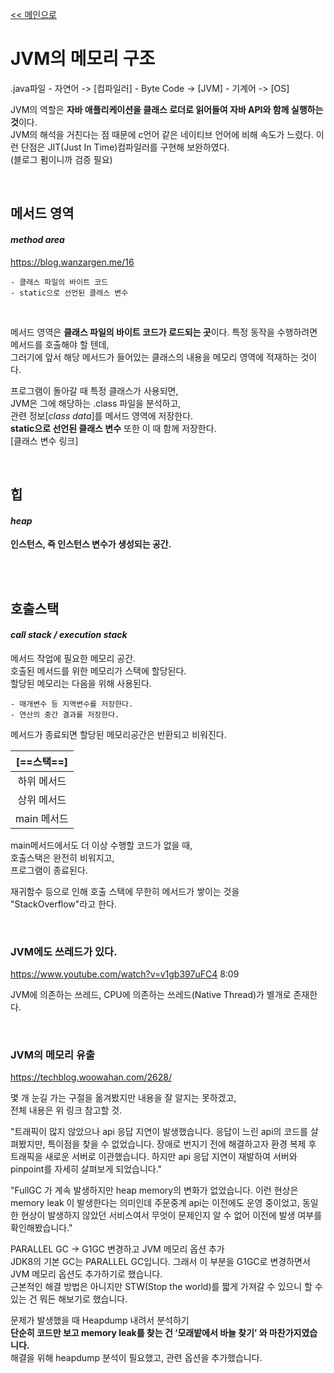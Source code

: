 [<< 메인으로](https://github.com/AtomicLiquors/Java_Wiki_Chb/blob/main/Readme.md)


# JVM의 메모리 구조
.java파일 - 자연어 -> [컴파일러] - Byte Code -> [JVM] - 기계어 -> [OS]

JVM의 역할은 **자바 애플리케이션을 클래스 로더로 읽어들여 자바 API와 함께 실행하는 것**이다.   
JVM의 해석을 거친다는 점 때문에 c언어 같은 네이티브 언어에 비해 속도가 느렸다.
이런 단점은 JIT(Just In Time)컴파일러를 구현해 보완하였다.  
 (블로그 펌이니까 검증 필요)
 
&nbsp;  
## 메서드 영역 
#### *method area*  
https://blog.wanzargen.me/16 
```
- 클래스 파일의 바이트 코드
- static으로 선언된 클래스 변수
```
&nbsp;  

메서드 영역은
**클래스 파일의 바이트 코드가 로드되는 곳**이다.
특정 동작을 수행하려면 메서드를 호출해야 할 텐데,  
그러기에 앞서 해당 메서드가 들어있는 클래스의 내용을 메모리 영역에 적재하는 것이다.

프로그램이 돌아갈 때 특정 클래스가 사용되면,   
JVM은 그에 해당하는 .class 파일을 분석하고,  
관련 정보[*class data*]를 메서드 영역에 저장한다.  
**static으로 선언된 클래스 변수** 또한 이 때 함께 저장한다.  
[클래스 변수 링크]
&nbsp;  

&nbsp;  
## 힙
#### *heap*
**인스턴스, 즉 인스턴스 변수가 생성되는 공간.**  
<!-- 
- static 없이 생성한 변수 말하는 거냐, 
- 아니면 인스턴스 주소를 저장한 변수 말하는 거냐?
- 확실하게 알아보자.
-->
&nbsp;  
&nbsp;  

## 호출스택
#### *call stack / execution stack*
메서드 작업에 필요한 메모리 공간.  
호출된 메서드를 위한 메모리가 스택에 할당된다.  
할당된 메모리는 다음을 위해 사용된다. 
```
- 매개변수 등 지역변수를 저장한다.
- 연산의 중간 결과를 저장한다.
```

메서드가 종료되면 할당된 메모리공간은 반환되고 비워진다.

|[==스택==]|
|:--:|
|하위 메서드|
|상위 메서드|
|main 메서드|

main메서드에서도 더 이상 수행할 코드가 없을 때,   
호출스택은 완전히 비워지고,  
프로그램이 종료된다. 

재귀함수 등으로 인해 호출 스택에 무한히 메서드가 쌓이는 것을   
"StackOverflow"라고 한다.  

&nbsp;  

### JVM에도 쓰레드가 있다.  
https://www.youtube.com/watch?v=v1gb397uFC4 8:09

JVM에 의존하는 쓰레드, CPU에 의존하는 쓰레드(Native Thread)가 별개로 존재한다.


&nbsp;  

### JVM의 메모리 유출
https://techblog.woowahan.com/2628/


몇 개 눈길 가는 구절을 옮겨봤지만 내용을 잘 알지는 못하겠고,   
전체 내용은 위 링크 참고할 것.

"트래픽이 많지 않았으나 api 응답 지연이 발생했습니다. 응답이 느린 api의 코드를 살펴봤지만, 특이점을 찾을 수 없었습니다. 장애로 번지기 전에 해결하고자 환경 복제 후 트래픽을 새로운 서버로 이관했습니다. 하지만 api 응답 지연이 재발하여 서버와 pinpoint를 자세히 살펴보게 되었습니다."  

"FullGC 가 계속 발생하지만 heap memory의 변화가 없었습니다. 이런 현상은 memory leak 이 발생한다는 의미인데 주문중계 api는 이전에도 운영 중이었고, 동일한 현상이 발생하지 않았던 서비스여서 무엇이 문제인지 알 수 없어 이전에 발생 여부를 확인해봤습니다."  


PARALLEL GC -> G1GC 변경하고 JVM 메모리 옵션 추가  
JDK8의 기본 GC는 PARALLEL GC입니다. 그래서 이 부분을 G1GC로 변경하면서 JVM 메모리 옵션도 추가하기로 했습니다.  
근본적인 해결 방법은 아니지만 STW(Stop the world)를 짧게 가져갈 수 있으니 할 수 있는 건 뭐든 해보기로 했습니다.  

문제가 발생했을 때 Heapdump 내려서 분석하기  
**단순히 코드만 보고 memory leak를 찾는 건 ‘모래밭에서 바늘 찾기’ 와 마찬가지였습니다.**   
해결을 위해 heapdump 분석이 필요했고, 관련 옵션을 추가했습니다.  


